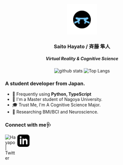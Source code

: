 <p align="center">
  <img height="100px" src="img/icon.png" />
</p>
<h3 align="center">
    Saito Hayato / 斉藤 隼人<br>
</h3>
<h5 align="center">
  Virtual Reality & Cognitive Science
</h5>

<p align="center">
   <img alt="github stats" height="150px" src="https://github-readme-stats.vercel.app/api?username=hayapo&count_private=true&show_icons=true&theme=buefy"/>
   <img alt="Top Langs" height="150px" src="https://github-readme-stats.vercel.app/api/top-langs/?username=hayapo&theme=buefy&langs_count=8&layout=compact&exclude_repo=Hayapo_Portfolio,dotfiles"/>
</p>

<p align="left">

### A student developer from Japan.

- 🌱 Frequently using **Python, TypeScript**
- 🏫 I'm a Master student of Nagoya University.
- 🎓 Trust Me, I'm A Cognitive Science Major.
- 🧪 Researching BMI/BCI and Neuroscience. 

</p>

### Connect with me🩺
<a href="https://twitter.com/hayapo_hip">
  <img align="left" alt="Hayapo | Twitter" width="40px" src="https://raw.githubusercontent.com/anuraghazra/anuraghazra/master/assets/twitter.svg" />
</a>
<a href="https://www.linkedin.com/in/hayato-saito-25637b1b8/">
  <img align="left" alt="Hayapo |linkedin" width="40px" src="img/linkedin.svg" />
</a>
